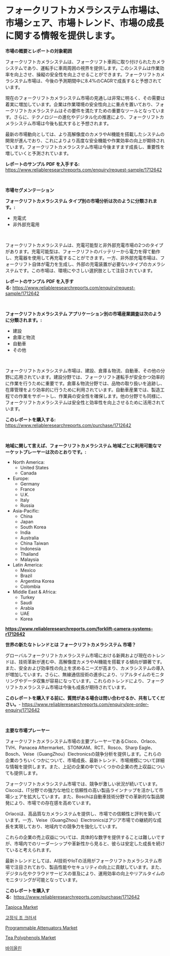 <p><h1>フォークリフトカメラシステム市場は、市場シェア、市場トレンド、市場の成長に関する情報を提供します。</h1></p><p><strong>市場の概要とレポートの対象範囲</strong></p>
<p><p>フォークリフトカメラシステムは、フォークリフト車両に取り付けられたカメラシステムであり、運転手に車両周囲の視界を提供します。このシステムは作業効率を向上させ、操縦の安全性を向上させることができます。フォークリフトカメラシステム市場は、今後の予測期間中に8.4%のCAGRで成長すると予想されています。</p><p>現在のフォークリフトカメラシステム市場の見通しは非常に明るく、その需要は着実に増加しています。企業は作業環境の安全性向上に重点を置いており、フォークリフトカメラシステムはその要件を満たすための重要なツールとなっています。さらに、テクノロジーの進化やデジタル化の推進により、フォークリフトカメラシステム市場は今後も拡大すると予想されます。</p><p>最新の市場動向としては、より高解像度のカメラやAI機能を搭載したシステムの開発が進んでおり、これによりより高度な安全機能や作業効率の向上が期待されています。フォークリフトカメラシステム市場は今後ますます成長し、重要性を増していくと予測されています。</p></p>
<p><strong>レポートのサンプル PDF を入手する:</strong> <a href="https://www.reliableresearchreports.com/enquiry/request-sample/1712642">https://www.reliableresearchreports.com/enquiry/request-sample/1712642</a></p>
<p>&nbsp;</p>
<p><strong>市場セグメンテーション</strong></p>
<p><strong>フォークリフトカメラシステム タイプ別の市場分析は次のように分類されます。:</strong></p>
<p><ul><li>充電式</li><li>非外部充電用</li></ul></p>
<p>&nbsp;</p>
<p><p>フォークリフトカメラシステムは、充電可能型と非外部充電市場の2つのタイプがあります。充電可能型は、フォークリフトのバッテリーから電力を得て動作し、充電器を使用して再充電することができます。一方、非外部充電市場は、フォークリフト自体が電力を生成し、外部の充電装置が必要ないタイプのカメラシステムです。この市場は、環境にやさしい選択肢として注目されています。</p></p>
<p><strong>レポートのサンプル PDF を入手する:</strong>&nbsp;<a href="https://www.reliableresearchreports.com/enquiry/request-sample/1712642">https://www.reliableresearchreports.com/enquiry/request-sample/1712642</a></p>
<p>&nbsp;</p>
<p><strong> フォークリフトカメラシステム アプリケーション別の市場産業調査は次のように分類されます。:</strong></p>
<p><ul><li>建設</li><li>倉庫と物流</li><li>自動車</li><li>その他</li></ul></p>
<p>&nbsp;</p>
<p><p>フォークリフトカメラシステム市場は、建設、倉庫＆物流、自動車、その他の分野に応用されています。建設分野では、フォークリフト運転手が安全かつ効率的に作業を行うために重要です。倉庫＆物流分野では、品物の取り扱いを追跡し、在庫管理をより効率的に行うために利用されています。自動車産業では、製造工程での作業をサポートし、作業員の安全性を確保します。他の分野でも同様に、フォークリフトカメラシステムは安全性と効率性を向上させるために活用されています。</p></p>
<p><strong>このレポートを購入する:</strong>&nbsp; <a href="https://www.reliableresearchreports.com/purchase/1712642">https://www.reliableresearchreports.com/purchase/1712642</a></p>
<p>&nbsp;</p>
<p><strong>地域に関して言えば、フォークリフトカメラシステム 地域ごとに利用可能なマーケットプレーヤーは次のとおりです。:</strong></p>
<p><ul>
    <li>
        North America:
        <ul>
            <li>United States</li>
            <li>Canada</li>
        </ul>
    </li>
    <li>
        Europe:
        <ul>
            <li>Germany</li>
            <li>France</li>
            <li>U.K.</li>
            <li>Italy</li>
            <li>Russia</li>
        </ul>
    </li>
    <li>
        Asia-Pacific:
        <ul>
            <li>China</li>
            <li>Japan</li>
            <li>South Korea</li>
            <li>India</li>
            <li>Australia</li>
            <li>China Taiwan</li>
            <li>Indonesia</li>
            <li>Thailand</li>
            <li>Malaysia</li>
        </ul>
    </li>
    <li>
        Latin America:
        <ul>
            <li>Mexico</li>
            <li>Brazil</li>
            <li>Argentina Korea</li>
            <li>Colombia</li>
        </ul>
    </li>
    <li>
        Middle East & Africa:
        <ul>
            <li>Turkey</li>
            <li>Saudi</li>
            <li>Arabia</li>
            <li>UAE</li>
            <li>Korea</li>
        </ul>
    </li>
    </ul></p>
<p><strong><a href="https://www.reliableresearchreports.com/forklift-camera-systems-r1712642">https://www.reliableresearchreports.com/forklift-camera-systems-r1712642</a></strong>&nbsp;</p>
<p><strong>世界の新たなトレンドとは フォークリフトカメラシステム 市場？</strong></p>
<p><p>グローバルフォークリフトカメラシステム市場における新興および現在のトレンドは、技術革新が進む中、高解像度カメラやAI機能を搭載する傾向が顕著です。また、安全および効率性の向上を求めるニーズが高まり、カメラシステムの導入が増加しています。さらに、無線通信技術の進歩により、リアルタイムのモニタリングやデータ収集が容易になっています。これらのトレンドにより、フォークリフトカメラシステム市場は今後も成長が期待されています。</p></p>
<p><strong>このレポートを購入する前に、質問がある場合は問い合わせるか、共有してください。</strong>- <a href="https://www.reliableresearchreports.com/enquiry/pre-order-enquiry/1712642">https://www.reliableresearchreports.com/enquiry/pre-order-enquiry/1712642</a></p>
<p>&nbsp;</p>
<p><strong>主要な市場プレーヤー</strong></p>
<p><p>フォークリフトカメラシステム市場の主要プレーヤーであるCisco、Orlaco、TVH、Panacea Aftermarket、STONKAM、RCT、Rosco、Sharp Eagle、Bosch、Veise（GuangZhou）Electronicsの競争分析を提供します。これらの企業のうちいくつかについて、市場成長、最新トレンド、市場規模について詳細な情報を提供します。また、上記の企業の中でいくつかの企業の売上収益についても提供します。</p><p>フォークリフトカメラシステム市場では、競争が激しい状況が続いています。Ciscoは、IT分野での強力な地位と信頼性の高い製品ラインナップを活かして市場シェアを拡大しています。また、Boschは自動車技術分野での革新的な製品開発により、市場での存在感を高めています。</p><p>Orlacoは、高品質なカメラシステムを提供し、市場での信頼性と評判を築いています。一方、Veise（GuangZhou）Electronicsはアジア市場での継続的な成長を実現しており、地域内での競争力を強化しています。</p><p>これらの企業の売上収益については、具体的な数字を提供することは難しいですが、市場内でのリーダーシップや革新性から見ると、彼らは安定した成長を続けていると考えられます。</p><p>最新トレンドとしては、AI技術やIoTの活用がフォークリフトカメラシステム市場で注目されており、製品性能やセキュリティの向上に貢献しています。また、デジタル化やクラウドサービスの普及により、運用効率の向上やリアルタイムのモニタリングが可能となっています。</p></p>
<p><strong>このレポートを購入する:</strong>&nbsp;&nbsp;<a href="https://www.reliableresearchreports.com/purchase/1712642">https://www.reliableresearchreports.com/purchase/1712642</a></p>
<p><p><a href="https://github.com/jhcraigie/Market-Research-Report-List-2/blob/main/tapioca-market.md">Tapioca Market</a></p><p><a href="https://medium.com/@axintepreda1/%EC%A0%95%EC%A0%81-%ED%84%B1-%ED%81%AC%EB%9F%AC%EC%85%94-%EC%8B%9C%EC%9E%A5-%EC%A0%90%EC%9C%A0%EC%9C%A8-%EC%A7%84%ED%99%94-%EB%B0%8F-%EC%8B%9C%EC%9E%A5-%EC%84%B1%EC%9E%A5-%EC%B6%94%EC%84%B8-2024-2031-303b30b919b2">고정식 조 크러셔</a></p><p><a href="https://issuu.com/reportprime-2/docs/programmable-attenuators-market-size-2030.pptx">Programmable Attenuators Market</a></p><p><a href="https://github.com/sonuprakash1/Market-Research-Report-List-2/blob/main/tea-polyphenols-market.md">Tea Polyphenols Market</a></p><p><a href="https://github.com/fernandotryO5lson96765/Market-Research-Report-List-1/blob/main/621969517318.md">바이올린</a></p></p>